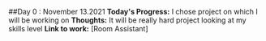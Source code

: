 ##Day 0 : November 13.2021
**Today's Progress:** I chose project on which I will be working on
**Thoughts:** It will be really hard project looking at my skills level
**Link to work:** [Room Assistant]